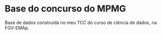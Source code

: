 # Base do concurso do MPMG

Base de dados construída no meu TCC do curso de ciência de dados, na FGV-EMAp.
